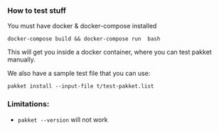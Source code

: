 ### How to test stuff
You must have docker & docker-compose installed

	docker-compose build && docker-compose run  bash

This will get you inside a docker container, where you can test pakket manually.

We also have a sample test file that you can use:

	pakket install --input-file t/test-pakket.list

### Limitations:

* `pakket --version` will not work
